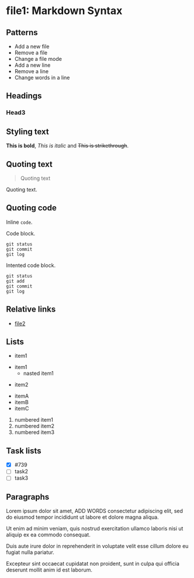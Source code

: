 # file1: Markdown Syntax

## Patterns

* Add a new file
* Remove a file
* Change a file mode
* Add a new line
* Remove a line
* Change words in a line

## Headings

### Head3

## Styling text

**This is bold**, _This is italic_ and ~~This is strikethrough~~.

## Quoting text

> Quoting text

Quoting text.

## Quoting code

Inline `code`.

Code block.

```
git status
git commit
git log
```

Intented code block.

    git status
    git add
    git commit
    git log

## Relative links

* [file2](subdir/file2.md)

## Lists

- item1
* item1
    * nasted item1
+ item2
* itemA
* itemB
* itemC

1. numbered item1
2. numbered item2
3. numbered item3


## Task lists

- [x] #739
- [ ] task2
- [ ] task3

## Paragraphs

Lorem ipsum dolor sit amet, ADD WORDS consectetur adipiscing elit, sed do eiusmod tempor incididunt ut labore et dolore magna aliqua.

Ut enim ad minim veniam, quis nostrud exercitation ullamco laboris nisi ut aliquip ex ea commodo consequat.

Duis aute irure dolor in reprehenderit in voluptate velit esse cillum dolore eu fugiat nulla pariatur.

Excepteur sint occaecat cupidatat non proident, sunt in culpa qui officia deserunt mollit anim id est laborum.
